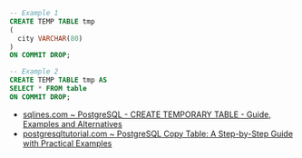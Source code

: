 ```sql
-- Example 1
CREATE TEMP TABLE tmp
(
  city VARCHAR(80)
) 
ON COMMIT DROP;

-- Example 2
CREATE TEMP TABLE tmp AS
SELECT * FROM table
ON COMMIT DROP;
```

- [sqlines.com ~ PostgreSQL - CREATE TEMPORARY TABLE - Guide, Examples and Alternatives](http://www.sqlines.com/postgresql/statements/create_temporary_table)
- [postgresqltutorial.com ~ PostgreSQL Copy Table: A Step-by-Step Guide with Practical Examples](https://www.postgresqltutorial.com/postgresql-tutorial/postgresql-copy-table/)
